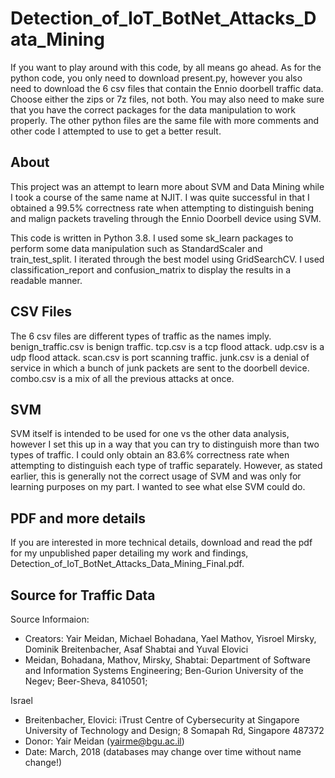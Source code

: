 # Detection_of_IoT_BotNet_Attacks_Data_Mining
If you want to play around with this code, by all means go ahead. As for the python code, you only need to download present.py, however you also need to download the 6 csv files that contain the Ennio doorbell traffic data. Choose either the zips or 7z files, not both. You may also need to make sure that you have the correct packages for the data manipulation to work properly. The other python files are the same file with more comments and other code I attempted to use to get a better result.

## About
This project was an attempt to learn more about SVM and Data Mining while I took a course of the same name at NJIT. I was quite successful in that I obtained a 99.5% correctness rate when attempting to distinguish bening and malign packets traveling through the Ennio Doorbell device using SVM.

This code is written in Python 3.8. I used some sk_learn packages to perform some data manipulation such as StandardScaler and train_test_split. I iterated through the best model using GridSearchCV. I used classification_report and confusion_matrix to display the results in a readable manner.

## CSV Files
The 6 csv files are different types of traffic as the names imply. benign_traffic.csv is benign traffic.  tcp.csv is a tcp flood attack. udp.csv is a udp flood attack. scan.csv is port scanning traffic. junk.csv is a denial of service in which a bunch of junk packets are sent to the doorbell device. combo.csv is a mix of all the previous attacks at once. 

## SVM
SVM itself is intended to be used for one vs the other data analysis, however I set this up in a way that you can try to distinguish more than two types of traffic. I could only obtain an 83.6% correctness rate when attempting to distinguish each type of traffic separately. However, as stated earlier, this is generally not the correct usage of SVM and was only for learning purposes on my part. I wanted to see what else SVM could do.

## PDF and more details
If you are interested in more technical details, download and read the pdf for my unpublished paper detailing my work and findings, Detection_of_IoT_BotNet_Attacks_Data_Mining_Final.pdf.

## Source for Traffic Data
Source Informaion:
   - Creators: Yair Meidan, Michael Bohadana, Yael Mathov, Yisroel Mirsky, Dominik Breitenbacher, Asaf Shabtai and Yuval Elovici
   - Meidan, Bohadana, Mathov, Mirsky, Shabtai: Department of Software and Information Systems Engineering; Ben-Gurion University of the Negev; Beer-Sheva, 8410501; 
   
Israel
   - Breitenbacher, Elovici: iTrust Centre of Cybersecurity at Singapore University of Technology and Design; 8 Somapah Rd, Singapore 487372
   - Donor: Yair Meidan (yairme@bgu.ac.il)
   - Date: March, 2018 (databases may change over time without name change!)
